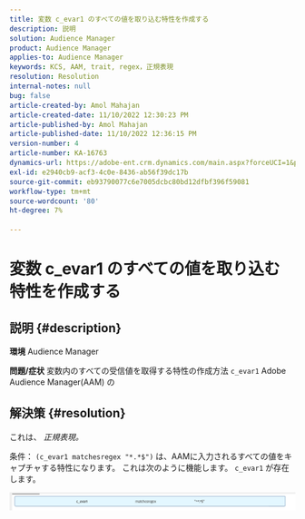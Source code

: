 ```yaml
---
title: 変数 c_evar1 のすべての値を取り込む特性を作成する
description: 説明
solution: Audience Manager
product: Audience Manager
applies-to: Audience Manager
keywords: KCS, AAM, trait, regex，正規表現
resolution: Resolution
internal-notes: null
bug: false
article-created-by: Amol Mahajan
article-created-date: 11/10/2022 12:30:23 PM
article-published-by: Amol Mahajan
article-published-date: 11/10/2022 12:36:15 PM
version-number: 4
article-number: KA-16763
dynamics-url: https://adobe-ent.crm.dynamics.com/main.aspx?forceUCI=1&pagetype=entityrecord&etn=knowledgearticle&id=afe65171-f360-ed11-9561-6045bd006268
exl-id: e2940cb9-acf3-4c0e-8436-ab56f39dc17b
source-git-commit: eb93790077c6e7005dcbc80bd12dfbf396f59081
workflow-type: tm+mt
source-wordcount: '80'
ht-degree: 7%

---
```


# 変数 c_evar1 のすべての値を取り込む特性を作成する

## 説明 {#description}

<b>環境</b>
Audience Manager


<b>問題/症状</b>
変数内のすべての受信値を取得する特性の作成方法 `c_evar1` Adobe Audience Manager(AAM) の


## 解決策 {#resolution}


これは、 *正規表現。*

条件： `(c_evar1 matchesregex "*.*$")` は、AAMに入力されるすべての値をキャプチャする特性になります。 これは次のように機能します。 `c_evar1` が存在します。



![](assets/1b1452cb-a86b-eb11-a812-00224803aaf7.png)
